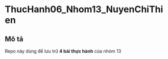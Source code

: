 # ThucHanh06_Nhom13_NuyenChiThien
##  Mô tả
Repo này dùng để lưu trữ **4 bài thực hành** của nhóm 13
